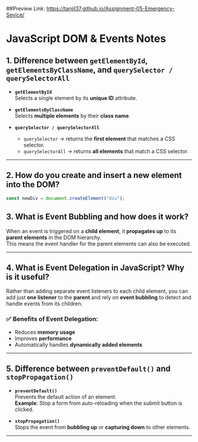 
##Preview Link: https://tanjil37.github.io/Assignment-05-Emergency-Sevice/
# JavaScript DOM & Events Notes

## 1. Difference between `getElementById`, `getElementsByClassName`, and `querySelector / querySelectorAll`

- **`getElementById`**  
  Selects a single element by its **unique ID** attribute.

- **`getElementsByClassName`**  
  Selects **multiple elements** by their **class name**.

- **`querySelector / querySelectorAll`**  
  - `querySelector` → returns the **first element** that matches a CSS selector.  
  - `querySelectorAll` → returns **all elements** that match a CSS selector.  

---

## 2. How do you create and insert a new element into the DOM?

```js
const newDiv = document.createElement("div");
```
## 3. What is Event Bubbling and how does it work?

When an event is triggered on a **child element**, it **propagates up** to its **parent elements** in the DOM hierarchy.  
This means the event handler for the parent elements can also be executed.

---

## 4. What is Event Delegation in JavaScript? Why is it useful?

Rather than adding separate event listeners to each child element, you can add just **one listener** to the **parent** and rely on **event bubbling** to detect and handle events from its children.

### ✅ Benefits of Event Delegation:
- Reduces **memory usage**  
- Improves **performance**  
- Automatically handles **dynamically added elements**  

---

## 5. Difference between `preventDefault()` and `stopPropagation()`

- **`preventDefault()`**  
  Prevents the default action of an element.  
  **Example**: Stop a form from auto-reloading when the submit button is clicked.

- **`stopPropagation()`**  
  Stops the event from **bubbling up** or **capturing down** to other elements.  

---

